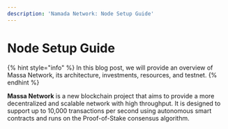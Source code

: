 ```yaml
---
description: 'Namada Network: Node Setup Guide'
---
```


# Node Setup Guide

{% hint style="info" %}
In this blog post, we will provide an overview of Massa Network, its architecture, investments, resources, and testnet.
{% endhint %}

**Massa Network** is a new blockchain project that aims to provide a more decentralized and scalable network with high throughput. It is designed to support up to 10,000 transactions per second using autonomous smart contracts and runs on the Proof-of-Stake consensus algorithm.&#x20;


